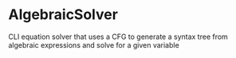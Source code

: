 # AlgebraicSolver
CLI equation solver that uses a CFG to generate a syntax tree from algebraic expressions and solve for a given variable
